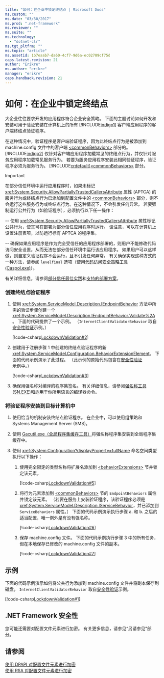 ```yaml
---
title: "如何：在企业中锁定终结点 | Microsoft Docs"
ms.custom: ""
ms.date: "03/30/2017"
ms.prod: ".net-framework"
ms.reviewer: ""
ms.suite: ""
ms.technology: 
  - "dotnet-clr"
ms.tgt_pltfrm: ""
ms.topic: "article"
ms.assetid: 1b7eaab7-da60-4cf7-9d6a-ec02709cf75d
caps.latest.revision: 21
author: "Erikre"
ms.author: "erikre"
manager: "erikre"
caps.handback.revision: 21
---
```

# 如何：在企业中锁定终结点
大企业往往要求开发的应用程序符合企业安全策略。  下面的主题讨论如何开发和安装可用于验证安装在计算机上的所有 [!INCLUDE[indigo1](../../../../includes/indigo1-md.md)] 客户端应用程序的客户端终结点验证程序。  
  
 在这种情况中，验证程序是客户端验证程序，因为此终结点行为是被添加到 machine.config 文件中的客户端 [\<commonBehaviors\>](../../../../docs/framework/configure-apps/file-schema/wcf/commonbehaviors.md) 部分的。  [!INCLUDE[indigo2](../../../../includes/indigo2-md.md)] 仅针对客户端应用程序加载常见的终结点行为，并仅针对服务应用程序加载常见服务行为。  若要为服务应用程序安装此相同验证程序，验证程序必须为服务行为。  [!INCLUDE[crdefault](../../../../includes/crdefault-md.md)][\<commonBehaviors\>](../../../../docs/framework/configure-apps/file-schema/wcf/commonbehaviors.md) 部分。  
  
> [!IMPORTANT]
>  在部分信任环境中运行应用程序时，如果未标记 <xref:System.Security.AllowPartiallyTrustedCallersAttribute> 属性 \(APTCA\) 的服务行为或终结点行为已添加到配置文件中的 [\<commonBehaviors\>](../../../../docs/framework/configure-apps/file-schema/wcf/commonbehaviors.md) 部分，则不会运行这些服务行为或终结点行为。在这种情况下，不会引发任何异常。  若要强制运行公共行为（如验证程序），必须执行以下任一操作：  
>   
>  \-\- 使用 <xref:System.Security.AllowPartiallyTrustedCallersAttribute> 属性标记公共行为，使其可在部署为部分信任应用程序时运行。  请注意，可以在计算机上设置注册表项，以防运行标有 APTCA 的程序集。  
>   
>  \-\- 确保如果应用程序是作为完全受信任的应用程序部署的，则用户不能修改代码访问安全设置，从而无法在部分信任环境中运行该应用程序。  如果用户可以这样做，则自定义验证程序不会运行，且不引发任何异常。  有关确保实现这种方式的一种方法，请参阅 `levelfinal` 选项（使用[代码访问安全策略工具 \(Caspol.exe\)](http://go.microsoft.com/fwlink/?LinkId=248222)）。  
>   
>  有关详细信息，请参阅[部分信任最佳实践](../../../../docs/framework/wcf/feature-details/partial-trust-best-practices.md)和[支持的部署方案](../../../../docs/framework/wcf/feature-details/supported-deployment-scenarios.md)。  
  
### 创建终结点验证程序  
  
1.  使用 <xref:System.ServiceModel.Description.IEndpointBehavior> 方法中所需的验证步骤创建一个 <xref:System.ServiceModel.Description.IEndpointBehavior.Validate%2A>。  下面的代码提供了一个示例。  （`InternetClientValidatorBehavior` 取自[安全性验证](../../../../docs/framework/wcf/samples/security-validation.md)示例。）  
  
     [!code-csharp[LockdownValidation#2](../../../../samples/snippets/csharp/VS_Snippets_CFX/lockdownvalidation/cs/internetclientvalidatorbehavior.cs#2)]  
  
2.  创建用于注册步骤 1 中创建的终结点验证程序的新 <xref:System.ServiceModel.Configuration.BehaviorExtensionElement>。  下面的代码示例演示了此过程。  （此示例的原始代码包含在[安全性验证](../../../../docs/framework/wcf/samples/security-validation.md)示例中。）  
  
     [!code-csharp[LockdownValidation#3](../../../../samples/snippets/csharp/VS_Snippets_CFX/lockdownvalidation/cs/internetclientvalidatorelement.cs#3)]  
  
3.  确保用强名称对编译的程序集签名。  有关详细信息，请参阅[强名称工具 \(SN.EXE\)](http://go.microsoft.com/fwlink/?LinkId=248217)和适用于你所用语言的编译器命令。  
  
### 将验证程序安装到目标计算机中  
  
1.  使用恰当的机制安装终结点验证程序。  在企业中，可以使用组策略和 Systems Management Server \(SMS\)。  
  
2.  使用 [Gacutil.exe（全局程序集缓存工具）](http://msdn.microsoft.com/library/ex0ss12c\(v=vs.110\).aspx)将强名称程序集安装到全局程序集缓存中。  
  
3.  使用 <xref:System.Configuration?displayProperty=fullName> 命名空间类型执行以下操作：  
  
    1.  使用完全限定的类型名称将扩展名添加到 [\<behaviorExtensions\>](../../../../docs/framework/configure-apps/file-schema/wcf/behaviorextensions.md) 节并锁定该元素。  
  
         [!code-csharp[LockdownValidation#5](../../../../samples/snippets/csharp/VS_Snippets_CFX/lockdownvalidation/cs/hostapplication.cs#5)]  
  
    2.  将行为元素添加到 [\<commonBehaviors\>](../../../../docs/framework/configure-apps/file-schema/wcf/commonbehaviors.md) 节的 `EndpointBehaviors` 属性并锁定该元素。  （若要在服务上安装验证程序，该验证程序必须是 <xref:System.ServiceModel.Description.IServiceBehavior>，并已添加到 `ServiceBehaviors` 属性。） 下面的代码示例演示执行步骤 a.  和 b. 之后的适当配置，唯一例外是有没有强名称。  
  
         [!code-csharp[LockdownValidation#6](../../../../samples/snippets/csharp/VS_Snippets_CFX/lockdownvalidation/cs/hostapplication.cs#6)]  
  
    3.  保存 machine.config 文件。  下面的代码示例执行步骤 3 中的所有任务，但在本地保存已修改的 machine.config 文件的副本。  
  
         [!code-csharp[LockdownValidation#7](../../../../samples/snippets/csharp/VS_Snippets_CFX/lockdownvalidation/cs/hostapplication.cs#7)]  
  
## 示例  
 下面的代码示例演示如何将公共行为添加到 machine.config 文件并将副本保存到磁盘。  `InternetClientValidatorBehavior` 取自[安全性验证](../../../../docs/framework/wcf/samples/security-validation.md)示例。  
  
 [!code-csharp[LockdownValidation#1](../../../../samples/snippets/csharp/VS_Snippets_CFX/lockdownvalidation/cs/hostapplication.cs#1)]  
  
## .NET Framework 安全性  
 您可能还需要对配置文件元素进行加密。  有关更多信息，请参见“另请参见”部分。  
  
## 请参阅  
 [使用 DPAPI 对配置文件元素进行加密](http://go.microsoft.com/fwlink/?LinkId=94954)   
 [使用 RSA 对配置文件元素进行加密](http://go.microsoft.com/fwlink/?LinkId=94955)